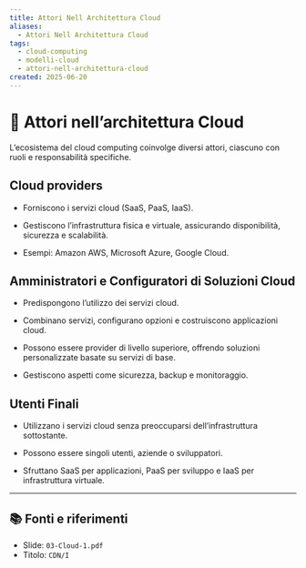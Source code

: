 ```yaml
---
title: Attori Nell Architettura Cloud
aliases:
  - Attori Nell Architettura Cloud
tags:
  - cloud-computing
  - modelli-cloud
  - attori-nell-architettura-cloud
created: 2025-06-20
---
```

# 👥 Attori nell’architettura Cloud 

L’ecosistema del cloud computing coinvolge diversi attori, ciascuno con ruoli e responsabilità specifiche.

## Cloud providers

- Forniscono i servizi cloud (SaaS, PaaS, IaaS).
    
- Gestiscono l’infrastruttura fisica e virtuale, assicurando disponibilità, sicurezza e scalabilità.
    
- Esempi: Amazon AWS, Microsoft Azure, Google Cloud.
    

## Amministratori e Configuratori di Soluzioni Cloud

- Predispongono l’utilizzo dei servizi cloud.
    
- Combinano servizi, configurano opzioni e costruiscono applicazioni cloud.
    
- Possono essere provider di livello superiore, offrendo soluzioni personalizzate basate su servizi di base.
    
- Gestiscono aspetti come sicurezza, backup e monitoraggio.
    

## Utenti Finali

- Utilizzano i servizi cloud senza preoccuparsi dell’infrastruttura sottostante.
    
- Possono essere singoli utenti, aziende o sviluppatori.
    
- Sfruttano SaaS per applicazioni, PaaS per sviluppo e IaaS per infrastruttura virtuale.

---

## 📚 Fonti e riferimenti  
- Slide: `03-Cloud-1.pdf`  
- Titolo: `CDN/I`